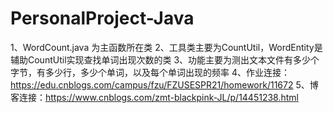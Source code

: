 # PersonalProject-Java
1、WordCount.java 为主函数所在类
2、工具类主要为CountUtil，WordEntity是辅助CountUtil实现查找单词出现次数的类
3、功能主要为测出文本文件有多少个字节，有多少行，多少个单词，以及每个单词出现的频率
4、作业连接：https://edu.cnblogs.com/campus/fzu/FZUSESPR21/homework/11672
5、博客连接：https://www.cnblogs.com/zmt-blackpink-JL/p/14451238.html
